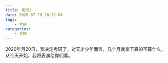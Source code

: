 ```yaml
---
title: 考研1
date: 2020-07-20 18:32:04
tags: 
    - 考研
categories:
    - 考研
---
```


2020年月20日，我决定考研了，对天才少年而言，几个月就拿下真的不算什么，从今天开始，我将表演给你们看。
